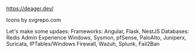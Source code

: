 https://deager.dev/

Icons by svgrepo.com

Let's make some updaes:
Frameworks:
  Angular, Flask, NestJS
Databases:
  Redis
Admin Experience
  Windows, Sysmon, pfSense, PaloAlto, Juniperx, Suricata, IPTables/Windows Firewall, Wazuh, Splunk, Fail2Ban
